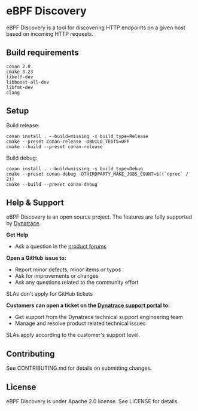 # eBPF Discovery

eBPF Discovery is a tool for discovering HTTP endpoints on a given host based on incoming HTTP requests.

## Build requirements

```
conan 2.0
cmake 3.23
libelf-dev
libboost-all-dev
libfmt-dev
clang
```

## Setup

Build release:
```
conan install . --build=missing -s build_type=Release
cmake --preset conan-release -DBUILD_TESTS=OFF
cmake --build --preset conan-release
```
Build debug:
```
conan install . --build=missing -s build_type=Debug
cmake --preset conan-debug -DTHIRDPARTY_MAKE_JOBS_COUNT=$((`nproc` / 2))
cmake --build --preset conan-debug
```

## Help & Support

eBPF Discovery is an open source project. The features are fully supported by [Dynatrace](https://www.dynatrace.com).

**Get Help**

* Ask a question in the [product forums](https://community.dynatrace.com/t5/Using-Dynatrace/ct-p/UsingDynatrace)

**Open a GitHub issue to:**

* Report minor defects, minor items or typos
* Ask for improvements or changes
* Ask any questions related to the community effort

SLAs don't apply for GitHub tickets

**Customers can open a ticket on the [Dynatrace support portal](https://support.dynatrace.com/supportportal/) to:**

* Get support from the Dynatrace technical support engineering team
* Manage and resolve product related technical issues

SLAs apply according to the customer's support level.

## Contributing

See CONTRIBUTING.md for details on submitting changes.

## License

eBPF Discovery is under Apache 2.0 license. See LICENSE for details.
